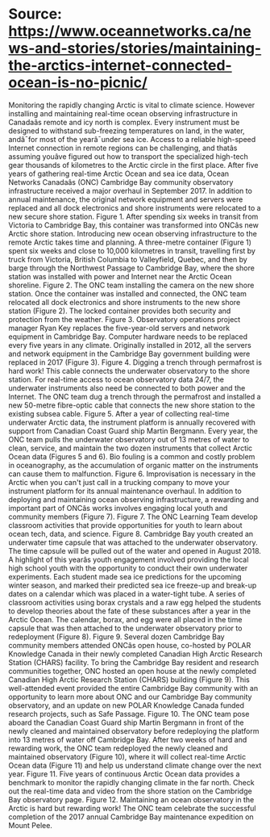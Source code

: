 # Source: https://www.oceannetworks.ca/news-and-stories/stories/maintaining-the-arctics-internet-connected-ocean-is-no-picnic/

Monitoring the rapidly changing Arctic is vital to climate science. However installing and maintaining real-time ocean observing infrastructure in Canadaâs remote and icy north is complex. Every instrument must be designed to withstand sub-freezing temperatures on land, in the water, andâ¯for most of the yearâ¯under sea ice. Access to a reliable high-speed Internet connection in remote regions can be challenging, and thatâs assuming youâve figured out how to transport the specialized high-tech gear thousands of kilometres to the Arctic circle in the first place.
After five years of gathering real-time Arctic Ocean and sea ice data, Ocean Networks Canadaâs (ONC) Cambridge Bay community observatory infrastructure received a major overhaul in September 2017. In addition to annual maintenance, the original network equipment and servers were replaced and all dock electronics and shore instruments were relocated to a new secure shore station.
Figure 1. After spending six weeks in transit from Victoria to Cambridge Bay, this container was transformed into ONCâs new Arctic shore station.
Introducing new ocean observing infrastructure to the remote Arctic takes time and planning. A three-metre container (Figure 1) spent six weeks and close to 10,000 kilometres in transit, travelling first by truck from Victoria, British Columbia to Valleyfield, Quebec, and then by barge through the Northwest Passage to Cambridge Bay, where the shore station was installed with power and Internet near the Arctic Ocean shoreline.
Figure 2. The ONC team installing the camera on the new shore station.
Once the container was installed and connected, the ONC team relocated all dock electronics and shore instruments to the new shore station (Figure 2). The locked container provides both security and protection from the weather.
Figure 3. Observatory operations project manager Ryan Key replaces the five-year-old servers and network equipment in Cambridge Bay.
Computer hardware needs to be replaced every five years in any climate. Originally installed in 2012, all the servers and network equipment in the Cambridge Bay government building were replaced in 2017 (Figure 3).
Figure 4. Digging a trench through permafrost is hard work! This cable connects the underwater observatory to the shore station.
For real-time access to ocean observatory data 24/7, the underwater instruments also need be connected to both power and the Internet. The ONC team dug a trench through the permafrost and installed a new 50-metre fibre-optic cable that connects the new shore station to the existing subsea cable.
Figure 5. After a year of collecting real-time underwater Arctic data, the instrument platform is annually recovered with support from Canadian Coast Guard ship Martin Bergmann.
Every year, the ONC team pulls the underwater observatory out of 13 metres of water to clean, service, and maintain the two dozen instruments that collect Arctic Ocean data (Figures 5 and 6). Bio fouling is a common and costly problem in oceanography, as the accumulation of organic matter on the instruments can cause them to malfunction.
Figure 6. Improvisation is necessary in the Arctic when you can't just call in a trucking company to move your instrument platform for its annual maintenance overhaul.
In addition to deploying and maintaining ocean observing infrastructure, a rewarding and important part of ONCâs works involves engaging local youth and community members (Figure 7).
Figure 7. The ONC Learning Team develop classroom activities that provide opportunities for youth to learn about ocean tech, data, and science.
Figure 8. Cambridge Bay youth created an underwater time capsule that was attached to the underwater observatory. The time capsule will be pulled out of the water and opened in August 2018.
A highlight of this yearâs youth engagement involved providing the local high school youth with the opportunity to conduct their own underwater experiments. Each student made sea ice predictions for the upcoming winter season, and marked their predicted sea ice freeze-up and break-up dates on a calendar which was placed in a water-tight tube. A series of classroom activities using borax crystals and a raw egg helped the students to develop theories about the fate of these substances after a year in the Arctic Ocean. The calendar, borax, and egg were all placed in the time capsule that was then attached to the underwater observatory prior to redeployment (Figure 8).
Figure 9. Several dozen Cambridge Bay community members attended ONCâs open house, co-hosted by POLAR Knowledge Canada in their newly completed Canadian High Arctic Research Station (CHARS) facility.
To bring the Cambridge Bay resident and research communities together, ONC hosted an open house at the newly completed Canadian High Arctic Research Station (CHARS) building (Figure 9). This well-attended event provided the entire Cambridge Bay community with an opportunity to learn more about ONC and our Cambridge Bay community observatory, and an update on new POLAR Knowledge Canada funded research projects, such as Safe Passage.
Figure 10. The ONC team pose aboard the Canadian Coast Guard ship Martin Bergmann in front of the newly cleaned and maintained observatory before redeploying the platform into 13 metres of water off Cambridge Bay.
After two weeks of hard and rewarding work, the ONC team redeployed the newly cleaned and maintained observatory (Figure 10), where it will collect real-time Arctic Ocean data (Figure 11) and help us understand climate change over the next year.
Figure 11. Five years of continuous Arctic Ocean data provides a benchmark to monitor the rapidly changing climate in the far north.
Check out the real-time data and video from the shore station on the Cambridge Bay observatory page.
Figure 12. Maintaining an ocean observatory in the Arctic is hard but rewarding work! The ONC team celebrate the successful completion of the 2017 annual Cambridge Bay maintenance expedition on Mount Pelee.